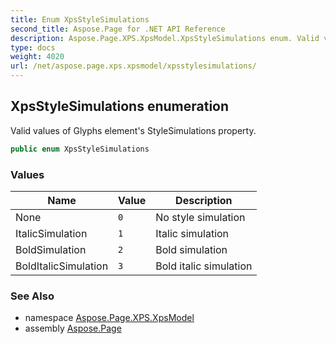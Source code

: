 ```yaml
---
title: Enum XpsStyleSimulations
second_title: Aspose.Page for .NET API Reference
description: Aspose.Page.XPS.XpsModel.XpsStyleSimulations enum. Valid values of Glyphs elements StyleSimulations property
type: docs
weight: 4020
url: /net/aspose.page.xps.xpsmodel/xpsstylesimulations/
---
```

## XpsStyleSimulations enumeration

Valid values of Glyphs element's StyleSimulations property.

```csharp
public enum XpsStyleSimulations
```

### Values

| Name | Value | Description |
| --- | --- | --- |
| None | `0` | No style simulation |
| ItalicSimulation | `1` | Italic simulation |
| BoldSimulation | `2` | Bold simulation |
| BoldItalicSimulation | `3` | Bold italic simulation |

### See Also

* namespace [Aspose.Page.XPS.XpsModel](../../aspose.page.xps.xpsmodel/)
* assembly [Aspose.Page](../../)


